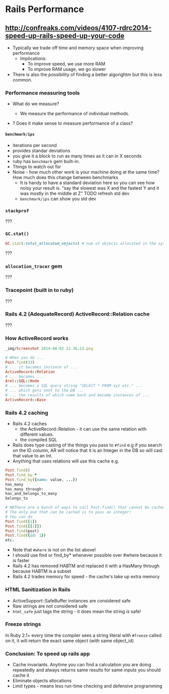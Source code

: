 # Rails Performance

##  http://confreaks.com/videos/4107-rdrc2014-speed-up-rails-speed-up-your-code

* Typically we trade off time and memory space when improving performance
    * Implications:
        * To improve speed, we use more RAM
        * To improve RAM usage, we go slower
* There is also the possibility of finding a better algorightm but this is less
  common.

### Performance measuring tools

* What do we measure?
    * We measure the performance of individual methods.

* ? Does it make sense to measure performance of a class?

#### `benchmark/ips`

* iterations per second
* provides standar deviations
* you give it a block to run as many times as it can in X seconds
* ruby has `benchmark` gem built-in.
* Things to watch out for
* Noise - how much other work is your machine doing at the same time? How much
  does this change between benchmarks
    * It is handy to have a standard deviation here so you can see how noisy
      your result is.
    "say the slowest was X and the fastest Y and it was mostly in the middle at Z"
    TODO refresh std dev
    * `benchmark/ips` can show you std dev


### `stackprof`

???

### `GC.stat()`

```ruby
GC.stat(:total_allocated_objects) # num of objects allocated in the system since start
```

???

### `allocation_tracer` gem

???

### Tracepoint (built in to ruby)

???

### Rails 4.2 (AdequateRecord) ActiveRecord::Relation cache

???


### How ActiveRecord works

```ruby
_img/Screenshot 2014-08-02 22.36.13.png

# When you do ...
Post.find(33)
# ... it becomes instance of ...
ActiveRecord::Relation
# ... becomes ...
Arel::SQL::Node
# ... becomes a SQL query string "SELECT * FROM xyz etc." ...
# ... which gets sent to the DB ...
# ... the results of which come back and become instances of ...
ActiveRecord::Base
```

### Rails 4.2 caching

* Rails 4.2 caches
    * the ActiveRecord::Relation - it can use the same relation with different values.
    * the compiled SQL
* Rails does type casting of the things you pass to `#find` e.g if you search
on the ID column, AR will notice that it is an Integer in the DB so will cast
that value to an Int.
* Anything that uses relations will use this cache e.g.

```ruby
Post.find()
Post.find_by_*
Post.find_by({name: value, ...})
has_many
has_many through:
has_and_belongs_to_many
belongs_to

# NBThere are a bunch of ways to call Post.find() that cannot be cached!
# The only one that can be cached is to pass an integer!
# You can do
Post.find([1])
Post.find([[1]])
Post.find(post)
Post.find({id: 1})
etc.
```

* Note that `#where` is not on the list above!
* I should use find or find_by* whenever possible over #where because it is
  faster
* Rails 4.2 has removed HABTM and replaced it with a HasMany through
  because HABTM is a subset
* Rails 4.2 trades memory for speed - the cache's take up extra memory


### HTML Sanitization in Rails

* ActiveSupport::SafeBuffer instances are considered safe
* Raw strings are not considered safe
* `html_safe` just tags the string - it does mean the string *is* safe!


### Freeze strings

In Ruby 2.1+ every time the compiler sees a string literal with `#freeze` called
on it, it will return the exact same object (with same object_id)


### Conclusion: To speed up rails app

* Cache invariants. Anytime you can find a calculation you are doing
  repeatedly and always returns same results for same inputs you should cache it
* Eliminate objects allocations
* Limit types - means less run-time checking and defensive programming
